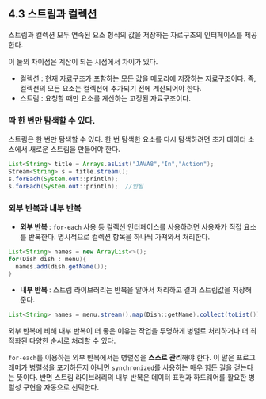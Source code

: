 ## 4.3 스트림과 컬렉션
스트림과 컬렉션 모두 연속된 요소 형식의 값을 저장하는 자료구조의 인터페이스를 제공한다. 

이 둘의 차이점은 계산이 되는 시점에서 차이가 있다.
- 컬렉션 : 현재 자료구조가 포함하는 모든 값을 메모리에 저장하는 자료구조이다. 즉, 컬렉션의 모든 요소는 컬렉션에 추가되기 전에 계산되어야 한다.
- 스트림 : 요청할 때만 요소를 계산하는 고정된 자료구조이다.

### 딱 한 번만 탐색할 수 있다.
스트림은 한 번만 탐색할 수 있다. 한 번 탐색한 요소를 다시 탐색하려면 초기 데이터 소스에서 새로운 스트림을 만들어야 한다.
```Java
List<String> title = Arrays.asList("JAVA8","In","Action");
Stream<String> s = title.stream();
s.forEach(System.out::println);  
s.forEach(System.out::println);  //안됨
```

### 외부 반복과 내부 반복
- **외부 반복** : `for-each` 사용 등 컬렉션 인터페이스를 사용하려면 사용자가 직접 요소를 반복한다. 명시적으로 컬렉션 항목을 하나씩 가져와서 처리한다.
```Java
List<String> names = new ArrayList<>();
for(Dish dish : menu){
  names.add(dish.getName());
}
```
- **내부 반복** : 스트림 라이브러리는 반복을 알아서 처리하고 결과 스트림값을 저장해준다.
```Java
List<String> names = menu.stream().map(Dish::getName).collect(toList());
```

외부 반복에 비해 내부 반복이 더 좋은 이유는 작업을 투명하게 병렬로 처리하거나 더 최적화된 다양한 순서로 처리할 수 있다.

`for-each`를 이용하는 외부 반복에서는 병렬성을 **스스로 관리**해야 한다. 이 말은 프로그래머가 병렬성을 포기하든지 아니면 `synchronized`를 사용하는 매우 힘든 길을 걷는다는 뜻이다. 반면 스트림 라이브러리의 내부 반복은 데이터 표현과 하드웨어를 활요한 병렬성 구현을 자동으로 선택한다.
